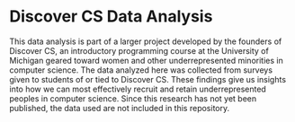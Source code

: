 # Discover CS Data Analysis

This data analysis is part of a larger project developed by the founders of Discover CS, an introductory programming course at the University of Michigan geared toward women and other underrepresented minorities in computer science. The data analyzed here was collected from surveys given to students of or tied to Discover CS. These findings give us insights into how we can most effectively recruit and retain underrepresented peoples in computer science. Since this research has not yet been published, the data used are not included in this repository.
